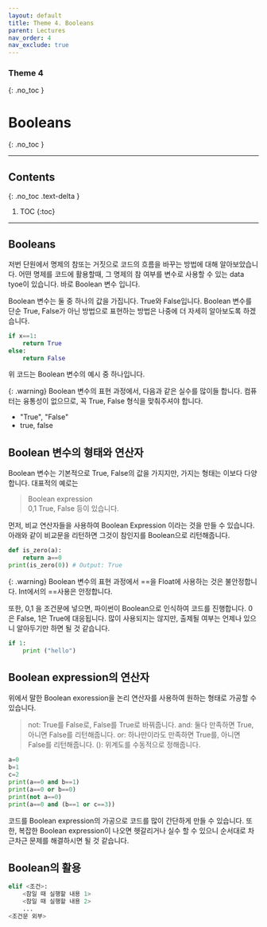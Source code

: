 ```yaml
---
layout: default
title: Theme 4. Booleans
parent: Lectures
nav_order: 4
nav_exclude: true 
---
```

### Theme 4
{: .no_toc }
# Booleans
{: .no_toc }
- - -         
## Contents
{: .no_toc .text-delta }
1. TOC
{:toc}
- - -     

## Booleans
저번 단원에서 명제의 참또는 거짓으로 코드의 흐름을 바꾸는 방법에 대해 알아보았습니다. 어떤 명제를 코드에 활용할때, 그 명제의 참 여부를 변수로 사용할 수 있는 data tyoe이 있습니다. 바로 Boolean 변수 입니다.        

Boolean 변수는 둘 중 하나의 값을 가집니다. True와 False입니다. Boolean 변수를 단순 True, False가 아닌 방법으로 표현하는 방법은 나중에 더 자세히 알아보도록 하겠습니다. 

```python
if x==1:
    return True
else:
    return False
```
위 코드는 Boolean 변수의 예시 중 하나입니다. 

{: .warning}
Boolean 변수의 표현 과정에서, 다음과 같은 실수를 많이들 합니다. 컴퓨터는 융통성이 없으므로, 꼭 True, False 형식을 맞춰주셔야 합니다.
- "True", "False"
- true, false



## Boolean 변수의 형태와 연산자
Boolean 변수는 기본적으로 True, False의 값을 가지지만, 가지는 형태는 이보다 다양합니다. 대표적의 예로는
> Boolean expression     
> 0,1
> True, False
등이 있습니다. 

먼저, 비교 연산자들을 사용하여 Boolean Expression 이라는 것을 만들 수 있습니다. 아래와 같이 비교문을 리턴하면 그것이 참인지를 Boolean으로 리턴해줍니다. 

```python
def is_zero(a):
    return a==0
print(is_zero(0)) # Output: True
```

{: .warning}
Boolean 변수의 표현 과정에서 ==을 Float에 사용하는 것은 불안정합니다. Int에서의 ==사용은 안정합니다.  

또한, 0,1 을 조건문에 넣으면, 파이썬이 Boolean으로 인식하여 코드를 진행합니다. 0은 False, 1은 True에 대응됩니다. 많이 사용되지는 않지만, 출제될 여부는 언제나 있으니 알아두기만 하면 될 것 같습니다.

```python
if 1:
    print ("hello")
```

## Boolean expression의 연산자
위에서 말한 Boolean exoression을 논리 연산자를 사용하여 원하는 형태로 가공할 수 있습니다. 

> not: True를 False로, False를 True로 바꿔줍니다. 
> and: 둘다 만족하면 True, 아니면 False를 리턴해줍니다.
> or: 하나만이라도 만족하면 True를, 아니면 False를 리턴해줍니다.
> (): 위계도를 수동적으로 정해줍니다. 

```python
a=0
b=1
c=2
print(a==0 and b==1)
print(a==0 or b==0)
print(not a==0)
print(a==0 and (b==1 or c==3))
```
코드를 Boolean expression의 가공으로 코드를 많이 간단하게 만들 수 있습니다. 또한, 복잡한 Boolean expression이 나오면 헷갈리거나 실수 할 수 있으니 순서대로 차근차근 문제를 해결하시면 될 것 같습니다. 

## Boolean의 활용

```python
elif <조건>:
    <참일 때 실행할 내용 1>
    <참일 때 실행할 내용 2>
    ...
<조건문 외부>
```
